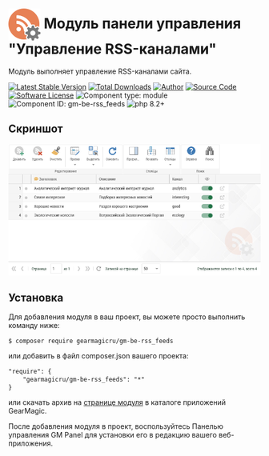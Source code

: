 # <img src="https://raw.githubusercontent.com/gearmagicru/gm-be-rss_feeds/refs/heads/master/assets/images/icon.svg" width="64px" height="64px" align="absmiddle"> Модуль панели управления "Управление RSS-каналами"

Модуль выполняет управление RSS-каналами сайта.

[![Latest Stable Version](https://img.shields.io/packagist/v/gearmagicru/gm-be-rss_feeds.svg)](https://packagist.org/packages/gearmagicru/gm-be-rss_feeds)
[![Total Downloads](https://img.shields.io/packagist/dt/gearmagicru/gm-be-rss_feeds.svg)](https://packagist.org/packages/gearmagicru/gm-be-rss_feeds)
[![Author](https://img.shields.io/badge/author-anton.tivonenko@gmail.com-blue.svg)](mailto:anton.tivonenko@gmail)
[![Source Code](https://img.shields.io/badge/source-gearmagicru/gm--be--rss_feeds-blue.svg)](https://github.com/gearmagicru/gm-be-rss_feeds)
[![Software License](https://img.shields.io/badge/license-MIT-brightgreen.svg)](https://github.com/gearmagicru/gm-be-rss_feeds/blob/master/LICENSE)
![Component type: module](https://img.shields.io/badge/component%20type-module-green.svg)
![Component ID: gm-be-rss_feeds](https://img.shields.io/badge/component%20id-gm.be.rss_feeds-green.svg)
![php 8.2+](https://img.shields.io/badge/php-min%208.2-red.svg)

## Скриншот
<img src="https://github.com/gearmagicru/gm-be-rss_feeds/blob/master/assets/help/grid.png?raw=true">

## Установка

Для добавления модуля в ваш проект, вы можете просто выполнить команду ниже:

```
$ composer require gearmagicru/gm-be-rss_feeds
```

или добавить в файл composer.json вашего проекта:
```
"require": {
    "gearmagicru/gm-be-rss_feeds": "*"
}
```
или скачать архив на [странице модуля](https://apps.gearmagic.ru/component/gm-be-rss_feeds) в каталоге приложений GearMagic.

После добавления модуля в проект, воспользуйтесь Панелью управления GM Panel для установки его в редакцию вашего веб-приложения.
